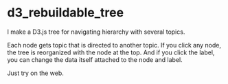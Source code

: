 d3_rebuildable_tree
===================

I make a D3.js tree for navigating hierarchy with several topics.

Each node gets topic that is directed to another topic.
If you click any node, the tree is reorganized with the node at the top.
And if you click the label, you can change the data itself attached to the node and label.

Just try on the web.


